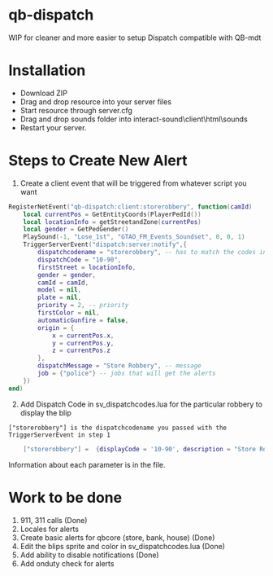 # qb-dispatch

WIP for cleaner and more easier to setup Dispatch compatible with QB-mdt

# Installation
* Download ZIP
* Drag and drop resource into your server files
* Start resource through server.cfg
* Drag and drop sounds folder into interact-sound\client\html\sounds
* Restart your server.

# Steps to Create New Alert

1. Create a client event that will be triggered from whatever script you want

```lua
RegisterNetEvent("qb-dispatch:client:storerobbery", function(camId)
    local currentPos = GetEntityCoords(PlayerPedId())
    local locationInfo = getStreetandZone(currentPos)
    local gender = GetPedGender()
    PlaySound(-1, "Lose_1st", "GTAO_FM_Events_Soundset", 0, 0, 1)
    TriggerServerEvent("dispatch:server:notify",{
        dispatchcodename = "storerobbery", -- has to match the codes in sv_dispatchcodes.lua so that it generates the right blip
        dispatchCode = "10-90",
        firstStreet = locationInfo,
        gender = gender,
        camId = camId,
        model = nil,
        plate = nil,
        priority = 2, -- priority
        firstColor = nil,
        automaticGunfire = false,
        origin = {
            x = currentPos.x,
            y = currentPos.y,
            z = currentPos.z
        },
        dispatchMessage = "Store Robbery", -- message
        job = {"police"} -- jobs that will get the alerts
    })
end)
```

2. Add Dispatch Code in sv_dispatchcodes.lua for the particular robbery to display the blip

`["storerobbery"] is the dispatchcodename you passed with the TriggerServerEvent in step 1`
```lua
    ["storerobbery"] =  {displayCode = '10-90', description = "Store Robbery In Progress", radius = 0, recipientList = {'police'}, blipSprite = 52, blipColour = 1, blipScale = 1.5, blipLength = 2 },
```

Information about each parameter is in the file.


# Work to be done

1. 911, 311 calls (Done)
2. Locales for alerts
3. Create basic alerts for qbcore (store, bank, house) (Done)
4. Edit the blips sprite and color in sv_dispatchcodes.lua (Done)
5. Add ability to disable notifications (Done)
6. Add onduty check for alerts